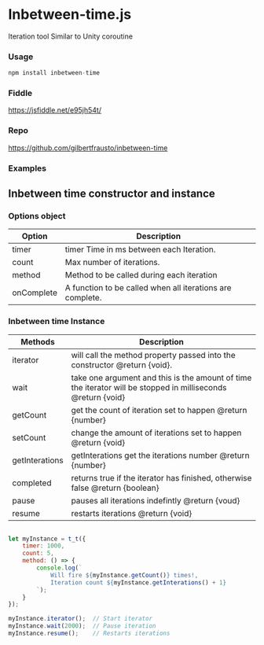 # Inbetween-time.js
Iteration tool Similar to Unity coroutine

### Usage
```javascript
npm install inbetween-time
```

### Fiddle
https://jsfiddle.net/e95jh54t/

### Repo
https://github.com/gilbertfrausto/inbetween-time

### Examples

## Inbetween time constructor and instance
### Options object

| Option | Description |
| ------ | ----------- |
| timer  | timer Time in ms between each Iteration. |
| count  | Max number of iterations. |
| method | Method to be called during each iteration |
| onComplete | A function to be called when all iterations are complete. |

### Inbetween time Instance

| Methods           | Description |
| ----------------- | ----------- |
| iterator          | will call the method property passed into the constructor @return {void}. |
| wait              |take one argument and this is the amount of time the iterator will be stopped in milliseconds @return {void} |
| getCount          | get the count of iteration set to happen @return {number} |
| setCount          | change the amount of iterations set to happen @return {void} |
| getInterations    |getInterations get the iterations number @return {number} |
| completed         | returns true if the iterator has finished, otherwise false @return {boolean} |
| pause             | pauses all iterations indefintly @return {voud} |
| resume            | restarts iterations @return {void} |

```javascript

let myInstance = t_t({
    timer: 1000,
    count: 5,
    method: () => {
        console.log(`
            Will fire ${myInstance.getCount()} times!,
            Iteration count ${myInstance.getInterations() + 1}
        `);
    }
});

myInstance.iterator();  // Start iterator
myInstance.wait(2000);  // Pause iteration
myInstance.resume();    // Restarts iterations
```

